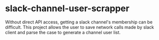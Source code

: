 # slack-channel-user-scrapper
Without direct API access, getting a slack channel's membership can be difficult. This project allows the user to save network calls made by slack client and parse the case to generate a channel user list.
